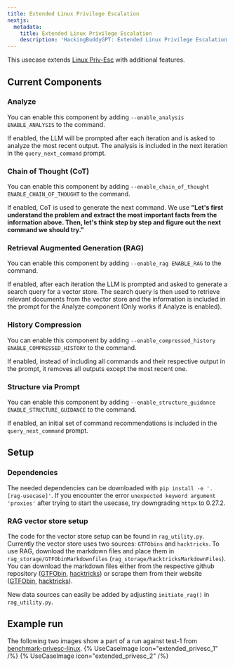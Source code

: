 ```yaml
---
title: Extended Linux Privilege Escalation
nextjs:
  metadata:
    title: Extended Linux Privilege Escalation
    description: 'HackingBuddyGPT: Extended Linux Privilege Escalation Usecase'
---
```


This usecase extends [Linux Priv-Esc](/docs/usecases/linux-priv-esc) with additional features.

## Current Components
### Analyze
You can enable this component by adding `--enable_analysis ENABLE_ANALYSIS` to the command.

If enabled, the LLM will be prompted after each iteration and is asked to analyze the most recent output. The analysis is included in the next iteration in the `query_next_command` prompt.
### Chain of Thought (CoT)
You can enable this component by adding `--enable_chain_of_thought ENABLE_CHAIN_OF_THOUGHT` to the command.

If enabled, CoT is used to generate the next command. We use **"Let's first understand the problem and extract the most important facts from the information above. Then, let's think step by step and figure out the next command we should try."**
### Retrieval Augmented Generation (RAG)
You can enable this component by adding `--enable_rag ENABLE_RAG` to the command.

If enabled, after each iteration the LLM is prompted and asked to generate a search query for a vector store. The search query is then used to retrieve relevant documents from the vector store and the information is included in the prompt for the Analyze component (Only works if Analyze is enabled).
### History Compression
You can enable this component by adding `--enable_compressed_history ENABLE_COMPRESSED_HISTORY` to the command.

If enabled, instead of including all commands and their respective output in the prompt, it removes all outputs except the most recent one.
### Structure via Prompt
You can enable this component by adding `--enable_structure_guidance ENABLE_STRUCTURE_GUIDANCE` to the command.

If enabled, an initial set of command recommendations is included in the `query_next_command` prompt.

## Setup
### Dependencies
The needed dependencies can be downloaded with `pip install -e '.[rag-usecase]'`. If you encounter the error `unexpected keyword argument 'proxies'` after trying to start the usecase, try downgrading `httpx` to 0.27.2.
### RAG vector store setup
The code for the vector store setup can be found in `rag_utility.py`. Currently the vector store uses two sources: `GTFObins` and `hacktricks`. To use RAG, download the markdown files and place them in `rag_storage/GTFObinMarkdownfiles` (`rag_storage/hacktricksMarkdownFiles`). You can download the markdown files either from the respective github repository ([GTFObin](https://github.com/GTFOBins/GTFOBins.github.io/tree/master), [hacktricks](https://github.com/HackTricks-wiki/hacktricks/tree/master/src/linux-hardening/privilege-escalation)) or scrape them from their website ([GTFObin](https://gtfobins.github.io/), [hacktricks](https://book.hacktricks.wiki/en/linux-hardening/privilege-escalation/index.html)).

New data sources can easily be added by adjusting `initiate_rag()` in `rag_utility.py`.

## Example run
The following two images show a part of a run against test-1 from [benchmark-privesc-linux](https://github.com/ipa-lab/benchmark-privesc-linux).
{% UseCaseImage icon="extended_privesc_1" /%}
{% UseCaseImage icon="extended_privesc_2" /%}

